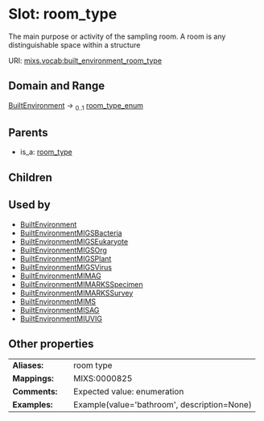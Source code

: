 
# Slot: room_type


The main purpose or activity of the sampling room. A room is any distinguishable space within a structure

URI: [mixs.vocab:built_environment_room_type](https://w3id.org/mixs/vocab/built_environment_room_type)


## Domain and Range

[BuiltEnvironment](BuiltEnvironment.md) &#8594;  <sub>0..1</sub> [room_type_enum](room_type_enum.md)

## Parents

 *  is_a: [room_type](room_type.md)

## Children


## Used by

 * [BuiltEnvironment](BuiltEnvironment.md)
 * [BuiltEnvironmentMIGSBacteria](BuiltEnvironmentMIGSBacteria.md)
 * [BuiltEnvironmentMIGSEukaryote](BuiltEnvironmentMIGSEukaryote.md)
 * [BuiltEnvironmentMIGSOrg](BuiltEnvironmentMIGSOrg.md)
 * [BuiltEnvironmentMIGSPlant](BuiltEnvironmentMIGSPlant.md)
 * [BuiltEnvironmentMIGSVirus](BuiltEnvironmentMIGSVirus.md)
 * [BuiltEnvironmentMIMAG](BuiltEnvironmentMIMAG.md)
 * [BuiltEnvironmentMIMARKSSpecimen](BuiltEnvironmentMIMARKSSpecimen.md)
 * [BuiltEnvironmentMIMARKSSurvey](BuiltEnvironmentMIMARKSSurvey.md)
 * [BuiltEnvironmentMIMS](BuiltEnvironmentMIMS.md)
 * [BuiltEnvironmentMISAG](BuiltEnvironmentMISAG.md)
 * [BuiltEnvironmentMIUVIG](BuiltEnvironmentMIUVIG.md)

## Other properties

|  |  |  |
| --- | --- | --- |
| **Aliases:** | | room type |
| **Mappings:** | | MIXS:0000825 |
| **Comments:** | | Expected value: enumeration |
| **Examples:** | | Example(value='bathroom', description=None) |

